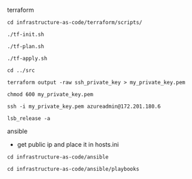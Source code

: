 terraform

```
cd infrastructure-as-code/terraform/scripts/
```


```
./tf-init.sh
```

```
./tf-plan.sh
```

```
./tf-apply.sh
```

```
cd ../src
```


```
terraform output -raw ssh_private_key > my_private_key.pem
```

```
chmod 600 my_private_key.pem
```

```
ssh -i my_private_key.pem azureadmin@172.201.180.6
```

```
lsb_release -a
```


ansible

- get public ip and place it in hosts.ini

```
cd infrastructure-as-code/ansible
```

```
cd infrastructure-as-code/ansible/playbooks
```